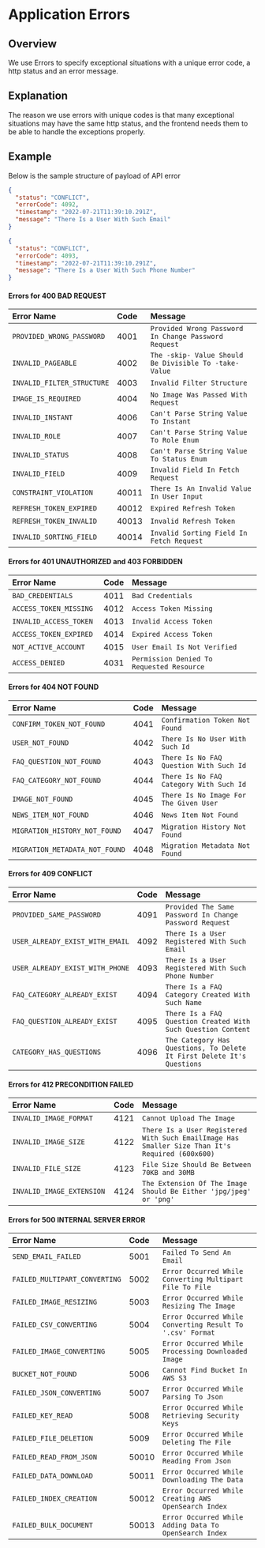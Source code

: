 # Application Errors

## Overview

We use Errors to specify exceptional situations with a unique error code, a http status and an error message.

## Explanation

The reason we use errors with unique codes is that many exceptional situations may have the same http status, 
and the frontend needs them to be able to handle the exceptions properly.

## Example

Below is the sample structure of payload of API error

```json
{
  "status": "CONFLICT",
  "errorCode": 4092,
  "timestamp": "2022-07-21T11:39:10.291Z",
  "message": "There Is a User With Such Email"
}
```

```json
{
  "status": "CONFLICT",
  "errorCode": 4093,
  "timestamp": "2022-07-21T11:39:10.291Z",
  "message": "There Is a User With Such Phone Number"
}
```

#### Errors for 400 BAD REQUEST

| Error Name                                                    | Code  | Message                                                |
|:--------------------------------------------------------------|:------|:-------------------------------------------------------|
| `PROVIDED_WRONG_PASSWORD`                                     | 4001  | `Provided Wrong Password In Change Password Request`   |
| `INVALID_PAGEABLE`                                            | 4002  | `The -skip- Value Should Be Divisible To -take- Value` |
| `INVALID_FILTER_STRUCTURE`                                    | 4003  | `Invalid Filter Structure`                             |
| `IMAGE_IS_REQUIRED`                                           | 4004  | `No Image Was Passed With Request`                     |
| `INVALID_INSTANT`                                             | 4006  | `Can't Parse String Value To Instant`                  |
| `INVALID_ROLE`                                                | 4007  | `Can't Parse String Value To Role Enum`                |
| `INVALID_STATUS`                                              | 4008  | `Can't Parse String Value To Status Enum`              |
| `INVALID_FIELD`                                               | 4009  | `Invalid Field In Fetch Request`                       |
| `CONSTRAINT_VIOLATION`                                        | 40011 | `There Is An Invalid Value In User Input`              |
| `REFRESH_TOKEN_EXPIRED`                                       | 40012 | `Expired Refresh Token`                                |
| `REFRESH_TOKEN_INVALID`                                       | 40013 | `Invalid Refresh Token`                                |
| `INVALID_SORTING_FIELD`                                       | 40014 | `Invalid Sorting Field In Fetch Request`               |

#### Errors for 401 UNAUTHORIZED and 403 FORBIDDEN

| Error Name              | Code | Message                                   |
|:------------------------|:-----|:------------------------------------------|
| `BAD_CREDENTIALS`       | 4011 | `Bad Credentials`                         |
| `ACCESS_TOKEN_MISSING`  | 4012 | `Access Token Missing`                    |
| `INVALID_ACCESS_TOKEN`  | 4013 | `Invalid Access Token`                    |
| `ACCESS_TOKEN_EXPIRED ` | 4014 | `Expired Access Token `                   |
| `NOT_ACTIVE_ACCOUNT  `  | 4015 | `User Email Is Not Verified  `            |
| `ACCESS_DENIED  `       | 4031 | `Permission Denied To Requested Resource` |

#### Errors for 404 NOT FOUND

| Error Name                       | Code   | Message                                   |
|:---------------------------------|:-------|:------------------------------------------|
| `CONFIRM_TOKEN_NOT_FOUND`        | 4041   | `Confirmation Token Not Found`            |
| `USER_NOT_FOUND`                 | 4042   | `There Is No User With Such Id`           |
| `FAQ_QUESTION_NOT_FOUND`         | 4043   | `There Is No FAQ Question With Such Id`   |
| `FAQ_CATEGORY_NOT_FOUND `        | 4044   | `There Is No FAQ Category With Such Id`   |
| `IMAGE_NOT_FOUND  `              | 4045   | `There Is No Image For The Given User`    |
| `NEWS_ITEM_NOT_FOUND   `         | 4046   | `News Item Not Found`                     |
| `MIGRATION_HISTORY_NOT_FOUND`    | 4047   | `Migration History Not Found`             |
| `MIGRATION_METADATA_NOT_FOUND`   | 4048   | `Migration Metadata Not Found`            |

#### Errors for 409 CONFLICT

| Error Name                                                    | Code | Message                                                                |
|:--------------------------------------------------------------|:-----|:-----------------------------------------------------------------------|
| `PROVIDED_SAME_PASSWORD`                                      | 4091 | `Provided The Same Password In Change Password Request`                |
| `USER_ALREADY_EXIST_WITH_EMAIL`                               | 4092 | `There Is a User Registered With Such Email`                           |
| `USER_ALREADY_EXIST_WITH_PHONE`                               | 4093 | `There Is a User Registered With Such Phone Number`                    |
| `FAQ_CATEGORY_ALREADY_EXIST `                                 | 4094 | `There Is a FAQ Category Created With Such Name`                       |
| `FAQ_QUESTION_ALREADY_EXIST  `                                | 4095 | `There Is a FAQ Question Created With Such Question Content`           |
| `CATEGORY_HAS_QUESTIONS   `                                   | 4096 | `The Category Has Questions, To Delete It First Delete It's Questions` |

#### Errors for 412 PRECONDITION FAILED

| Error Name                                                    | Code | Message                                                                                         |
|:--------------------------------------------------------------|:-----|:------------------------------------------------------------------------------------------------|
| `INVALID_IMAGE_FORMAT`                                        | 4121 | `Cannot Upload The Image`                                                                       |
| `INVALID_IMAGE_SIZE`                                          | 4122 | `There Is a User Registered With Such EmailImage Has Smaller Size Than It's Required (600x600)` |
| `INVALID_FILE_SIZE`                                           | 4123 | `File Size Should Be Between 70KB and 30MB`                                                     |
| `INVALID_IMAGE_EXTENSION `                                    | 4124 | `The Extension Of The Image Should Be Either 'jpg/jpeg' or 'png'`                               |

#### Errors for 500 INTERNAL SERVER ERROR

| Error Name                    | Code  | Message                                                   |
|:------------------------------|:------|:----------------------------------------------------------|
| `SEND_EMAIL_FAILED`           | 5001  | `Failed To Send An Email`                                 |
| `FAILED_MULTIPART_CONVERTING` | 5002  | `Error Occurred While Converting Multipart File To File`  |
| `FAILED_IMAGE_RESIZING`       | 5003  | `Error Occurred While Resizing The Image`                 |
| `FAILED_CSV_CONVERTING `      | 5004  | `Error Occurred While Converting Result To '.csv' Format` |
| `FAILED_IMAGE_CONVERTING `    | 5005  | `Error Occurred While Processing Downloaded Image`        |
| `BUCKET_NOT_FOUND `           | 5006  | `Cannot Find Bucket In AWS S3`                            |
| `FAILED_JSON_CONVERTING `     | 5007  | `Error Occurred While Parsing To Json`                    |
| `FAILED_KEY_READ `            | 5008  | `Error Occurred While Retrieving Security Keys`           |
| `FAILED_FILE_DELETION `       | 5009  | `Error Occurred While Deleting The File`                  |
| `FAILED_READ_FROM_JSON `      | 50010 | `Error Occurred While Reading From Json`                  |
| `FAILED_DATA_DOWNLOAD  `      | 50011 | `Error Occurred While Downloading The Data`               |
| `FAILED_INDEX_CREATION `      | 50012 | `Error Occurred While Creating AWS OpenSearch Index`      |
| `FAILED_BULK_DOCUMENT `       | 50013 | `Error Occurred While Adding Data To OpenSearch Index`    |

